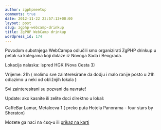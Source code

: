 ```yaml
---
author: zgphpmeetup
comments: true
date: 2012-11-22 22:57:13+00:00
layout: post
slug: zgphp-webcamp-drinkup
title: ZgPHP WebCamp drinkup
wordpress_id: 174
---
```


Povodom subotnjega WebCampa odlučili smo organizirati ZgPHP drinkup u petak sa kolegama koji dolaze iz Novoga Sada i Beograda.

Lokacija nalaska: ispred HGK (Nova Cesta 3)

Vrijeme: 21h ( molimo sve zainteresirane da dodju i malo ranije posto u 21h odlazimo u neki od obližnjih lokala )

Svi zainteresirani su pozvani da navrate!

Update: ako kasnite ili zelite doci direktno u lokal:



CaffeBar Lamar, Metalceva 1 ( preko puta Hotela Panorama - four stars by Sheraton)

Mozete ga naci na 4sq-u ili
[ prikaz na karti](https://maps.google.com/maps?q=Metalceva+1,+zagreb&hl=en&ie=UTF8&ll=45.806277,15.953243&spn=0.008167,0.012853&sll=37.0625,-95.677068&sspn=37.956457,52.646484&ui=maps&hnear=Metalčeva+ulica+1,+10000,+Zagreb,+Croatia&t=m&z=16)
